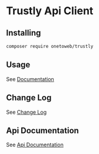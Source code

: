 # Trustly Api Client

## Installing

```bash
composer require onetoweb/trustly
```

## Usage

See [Documentation](docs/index.rst)

## Change Log

See [Change Log](CHANGELOG.md)

## Api Documentation

See [Api Documentation](https://eu.developers.trustly.com/doc/reference/api-protocol)
